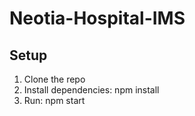 # Neotia-Hospital-IMS

## Setup
1. Clone the repo
2. Install dependencies: npm install
3. Run: npm start
